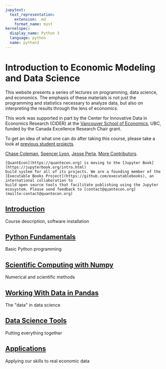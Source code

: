 ```yaml
---
jupytext:
  text_representation:
    extension: .md
    format_name: myst
kernelspec:
  display_name: Python 3
  language: python
  name: python3
---
```



# Introduction to Economic Modeling and Data Science

This website presents a series of lectures on programming, data science, and economics. The emphasis of these materials is not just the programming and statistics necessary to analyze data, but also on interpreting the results through the lens of economics.

This work was supported in part by the Center for Innovative Data in Economics Research (CIDER) at the [Vancouver School of Economics](https://economics.ubc.ca/), UBC, funded by the Canada Excellence Research Chair grant.

To get an idea of what one can do after taking this course, please take a look at [previous student projects](../theme/projects.md).

[Chase Coleman](http://www.chasegcoleman.com/), [Spencer Lyon](http://spencerlyon.com/), [Jesse Perla](http://jesseperla.com/), [More Contributors](../theme/contributors.md).

```{admonition} News
[QuantEcon](https://quantecon.org) is moving to the [Jupyter Book](https://jupyterbook.org/intro.html)
build system for all of its projects. We are a founding member of the
[Executable Books Project](https://github.com/executablebooks), an international collaboration to
build open source tools that facilitate publishing using the Jupyter
ecosystem. Please send feedback to [contact@quantecon.org](mailto:contact@quantecon.org)
```

## <i class="fas fa-concierge-bell" style="color:#1665ad"></i> [Introduction](../introduction/index.md)
Course description, software installation

## <i class="fab fa-python" style="color:#ffd053"></i> [Python Fundamentals](../python_fundamentals/index.md)
Basic Python programming

## <i class="fas fa-server" style="color:#d45f6c"></i> [Scientific Computing with Numpy](../scientific/index.md)
Numerical and scientific methods

## <i class="fas fa-database" style="color:#6dae5c"></i> [Working With Data in Pandas](../pandas/index.md)
The "data" in data science

## <i class="fas fa-cogs" style="color:#9933ff"></i> [Data Science Tools](../tools/index.md)
Putting everything together

## <i class="fas fa-bar-chart" data-fa-transform="flip-h rotate-270" style="color:#ff9900"></i> [Applications](../applications/index.md)
Applying our skills to real economic data

